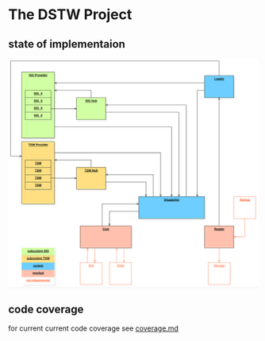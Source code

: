 # The DSTW Project

## state of implementaion
<div style="background-color:#F8F8F8;">
<img src="specification/diagrams/overview.svg" alt="Component Overview">
</div>

## code coverage
for current current code coverage see [coverage.md](testing/coverage.md)
